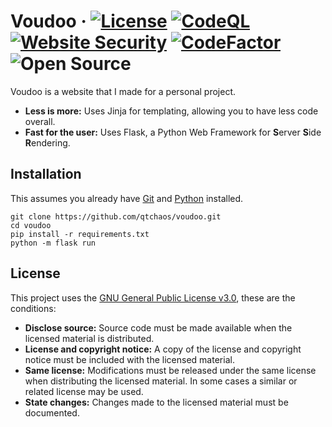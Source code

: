 # Voudoo &middot; [![License](https://img.shields.io/badge/License-GPLv3-blue.svg)](https://www.gnu.org/licenses/gpl-3.0) [![CodeQL](https://github.com/qtchaos/voudoo/actions/workflows/codeql.yml/badge.svg)](https://github.com/qtchaos/voudoo/actions/workflows/codeql.yml) [![Website Security](https://github.com/qtchaos/voudoo/actions/workflows/python-package.yml/badge.svg)](https://github.com/qtchaos/voudoo/actions/workflows/python-package.yml) [![CodeFactor](https://www.codefactor.io/repository/github/qtchaos/voudoo/badge)](https://www.codefactor.io/repository/github/qtchaos/voudoo) ![Open Source](https://img.shields.io/badge/open_source-<3-critical)

Voudoo is a website that I made for a personal project.

* **Less is more:** Uses Jinja for templating, allowing you to have less code overall.
* **Fast for the user:** Uses Flask, a Python Web Framework for **S**erver **S**ide **R**endering.

## Installation
This assumes you already have [Git](https://git-scm.com/downloads) and [Python](https://www.python.org/) installed.
```
git clone https://github.com/qtchaos/voudoo.git
cd voudoo
pip install -r requirements.txt
python -m flask run
```

## License
This project uses the [GNU General Public License v3.0](https://choosealicense.com/licenses/gpl-3.0/), these are the conditions:
* **Disclose source:** Source code must be made available when the licensed material is distributed.
* **License and copyright notice:** A copy of the license and copyright notice must be included with the licensed material.
* **Same license:** Modifications must be released under the same license when distributing the licensed material. In some cases a similar or related license may be used.
* **State changes:** Changes made to the licensed material must be documented.

    
